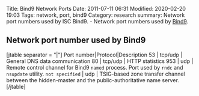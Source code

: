 Title: Bind9 Network Ports
Date: 2011-07-11 06:31
Modified: 2020-02-20 19:03
Tags: network, port, bind9
Category: research
summary: Network port numbers used by ISC Bind9. -  Network port numbers used by [Bind9](Bind9 "wikilink").

Network port number used by Bind9
---------------------------------
[jtable separator = "|"]
Port number|Protocol|Description
53 | tcp/udp | General DNS data communication
80 | tcp/udp | HTTP statistics
953 | udp | Remote control channel for Bind9 `named` process. Port used by <code>rndc</code> and <code>nsupdate</code> utility.
`not specified` | udp | TSIG-based zone transfer channel between the hidden-master and the public-authoritative name server.
[/jtable]

